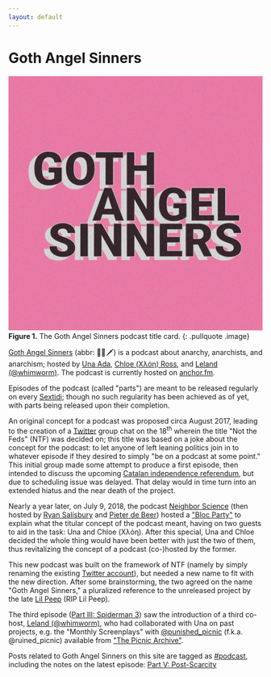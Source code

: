 ```yaml
---
layout: default
---
```


# Goth Angel Sinners

[![Goth Angel Sinners][22]][1]
**Figure 1.** The Goth Angel Sinners podcast title card.
{: .pullquote .image}

[Goth Angel Sinners][1] (abbr: 🥀👼🗡) is a podcast about anarchy, anarchists,
and anarchism; hosted by [Una Ada][2], [Chloe (Χλόη) Ross][3], and
[Leland (@whimworm)][4]. The podcast is currently hosted on [anchor.fm][1].

Episodes of the podcast (called "parts") are meant to be released regularly on
every [Sextidi][12]; though no such regularity has been achieved as of yet, with
parts being released upon their completion.

An original concept for a podcast was proposed circa August 2017, leading to the
creation of a [Twitter][13] group chat on the 18<sup>th</sup> wherein the title
"Not the Feds" (NTF) was decided on; this title was based on a joke about the
concept for the podcast: to let anyone of left leaning politics join in to
whatever episode if they desired to simply "be on a podcast at some point." This
initial group made some attempt to produce a first episode, then intended to
discuss the upcoming [Catalan independence referendum][6], but due to scheduling
issue was delayed. That delay would in time turn into an extended hiatus and the
near death of the project.

Nearly a year later, on July 9, 2018, the podcast [Neighbor Science][8] (then
hosted by [Ryan Salisbury][14] and [Pieter de Beer][15]) hosted a ["Bloc
Party"][17] to explain what the titular concept of the podcast meant, having on
two guests to aid in the task: Una and Chloe (Χλόη). After this special,
Una and Chloe decided the whole thing would have been better with just the two
of them, thus revitalizing the concept of a podcast (co-)hosted by the former.

This new podcast was built on the framework of NTF (namely by simply renaming
the existing [Twitter account][16]), but needed a new name to fit with the new
direction. After some brainstorming, the two agreed on the name "Goth Angel
Sinners," a pluralized reference to the unreleased project by the late
[Lil Peep][18] (RIP Lil Peep).

The third episode ([Part III: Spiderman 3][19]) saw the introduction of a third
co-host, [Leland (@whimworm)][4], who had collaborated with Una on past
projects, e.g. the "Monthly Screenplays" with [@punished_picnic][20] (f.k.a.
@ruined_picnic) available from ["The Picnic Archive"][21].

Posts related to Goth Angel Sinners on this site are tagged as [#podcast][9],
including the notes on the latest episode: [Part V: Post-Scarcity][7]

[1]: https://anchor.fm/gthnglsnnrs
[2]: https://anarchy.website/
[3]: https://never-work.com/
[4]: https://twitter.com/whimworm
[6]: https://en.wikipedia.org/wiki/2017_Catalan_independence_referendum
[7]: /podcast/5/notes
[8]: http://www.neighborsciencepodcast.com/
[9]: /tag/#podcast
[12]: https://en.wiktionary.org/wiki/sextidi
[13]: https://twitter.com/
[14]: https://twitter.com/HandleOfRy
[15]: https://twitter.com/Bookcheekite
[16]: https://twitter.com/gthnglsnnrs/
[17]: http://www.neighborsciencepodcast.com/e/neighborhood-bloc-party/
[18]: https://en.wikipedia.org/wiki/Lil_Peep
[19]: https://anchor.fm/gthnglsnnrs/episodes/Part-III-Spiderman-3-e2nmr0
[20]: https://twitter.com/punished_picnic
[21]: https://medium.com/@ruinedpicnic/the-picnic-archive-cd2751818964
[22]: /assets/img/gas/title.jpg

